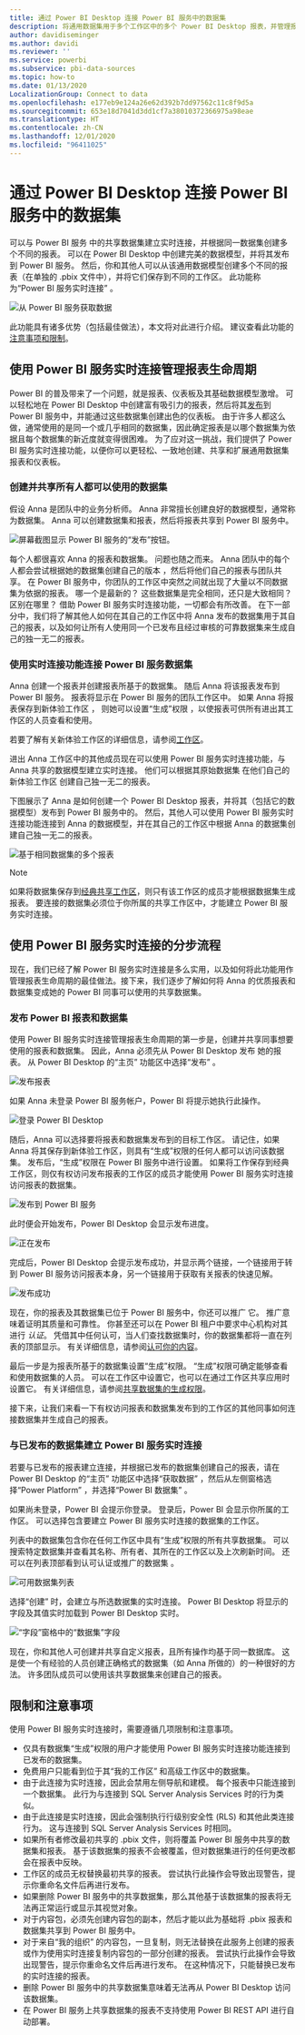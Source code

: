 ```yaml
---
title: 通过 Power BI Desktop 连接 Power BI 服务中的数据集
description: 将通用数据集用于多个工作区中的多个 Power BI Desktop 报表，并管理报表生命周期
author: davidiseminger
ms.author: davidi
ms.reviewer: ''
ms.service: powerbi
ms.subservice: pbi-data-sources
ms.topic: how-to
ms.date: 01/13/2020
LocalizationGroup: Connect to data
ms.openlocfilehash: e177eb9e124a26e62d392b7dd97562c11c8f9d5a
ms.sourcegitcommit: 653e18d7041d3dd1cf7a38010372366975a98eae
ms.translationtype: HT
ms.contentlocale: zh-CN
ms.lasthandoff: 12/01/2020
ms.locfileid: "96411025"
---
```

# <a name="connect-to-datasets-in-the-power-bi-service-from-power-bi-desktop"></a>通过 Power BI Desktop 连接 Power BI 服务中的数据集

可以与 Power BI 服务  中的共享数据集建立实时连接，并根据同一数据集创建多个不同的报表。 可以在 Power BI Desktop 中创建完美的数据模型，并将其发布到 Power BI 服务。 然后，你和其他人可以从该通用数据模型创建多个不同的报表（在单独的 .pbix  文件中），并将它们保存到不同的工作区。 此功能称为“Power BI 服务实时连接”  。

![从 Power BI 服务获取数据](media/desktop-report-lifecycle-datasets/report-lifecycle_01.png)

此功能具有诸多优势（包括最佳做法），本文将对此进行介绍。 建议查看此功能的[注意事项和限制](#limitations-and-considerations)。

## <a name="using-a-power-bi-service-live-connection-for-report-lifecycle-management"></a>使用 Power BI 服务实时连接管理报表生命周期

Power BI 的普及带来了一个问题，就是报表、仪表板及其基础数据模型激增。 可以轻松地在 Power BI Desktop 中创建富有吸引力的报表，然后将其[发布](../create-reports/desktop-upload-desktop-files.md)到 Power BI 服务中，并能通过这些数据集创建出色的仪表板。 由于许多人都这么做，通常使用的是同一个或几乎相同的数据集，因此确定报表是以哪个数据集为依据且每个数据集的新近度就变得很困难。 为了应对这一挑战，我们提供了 Power BI 服务实时连接功能，以便你可以更轻松、一致地创建、共享和扩展通用数据集报表和仪表板。

### <a name="create-a-dataset-everyone-can-use-then-share-it"></a>创建并共享所有人都可以使用的数据集

假设 Anna 是团队中的业务分析师。 Anna 非常擅长创建良好的数据模型，通常称为数据集。 Anna 可以创建数据集和报表，然后将报表共享到 Power BI 服务中。

![屏幕截图显示 Power BI 服务的“发布”按钮。](media/desktop-report-lifecycle-datasets/report-lifecycle_02a.png)

每个人都很喜欢 Anna 的报表和数据集。 问题也随之而来。 Anna 团队中的每个人都会尝试根据她的数据集创建自己的版本  ，然后将他们自己的报表与团队共享。 在 Power BI 服务中，你团队的工作区中突然之间就出现了大量以不同数据集为依据的报表。 哪一个是最新的？ 这些数据集是完全相同，还只是大致相同？ 区别在哪里？ 借助 Power BI 服务实时连接功能，一切都会有所改善。 在下一部分中，我们将了解其他人如何在其自己的工作区中将 Anna 发布的数据集用于其自己的报表，以及如何让所有人使用同一个已发布且经过审核的可靠数据集来生成自己的独一无二的报表。

### <a name="connect-to-a-power-bi-service-dataset-using-a-live-connection"></a>使用实时连接功能连接 Power BI 服务数据集

Anna 创建一个报表并创建报表所基于的数据集。 随后 Anna 将该报表发布到 Power BI 服务。 报表将显示在 Power BI 服务的团队工作区中。 如果 Anna 将报表保存到新体验工作区  ， 则她可以设置“生成”权限  ，以使报表可供所有进出其工作区的人员查看和使用。

若要了解有关新体验工作区的详细信息，请参阅[工作区](../collaborate-share/service-new-workspaces.md)。

进出 Anna 工作区中的其他成员现在可以使用 Power BI 服务实时连接功能，与 Anna 共享的数据模型建立实时连接。 他们可以根据其原始数据集  在他们自己的新体验工作区  创建自己独一无二的报表。

下图展示了 Anna 是如何创建一个 Power BI Desktop 报表，并将其（包括它的数据模型）发布到 Power BI 服务中的。 然后，其他人可以使用 Power BI 服务实时连接功能连接到 Anna 的数据模型，并在其自己的工作区中根据 Anna 的数据集创建自己独一无二的报表。

![基于相同数据集的多个报表](media/desktop-report-lifecycle-datasets/report-lifecycle_03.png)

> [!NOTE]
> 如果将数据集保存到[经典共享工作区](../collaborate-share/service-create-workspaces.md)，则只有该工作区的成员才能根据数据集生成报表。 要连接的数据集必须位于你所属的共享工作区中，才能建立 Power BI 服务实时连接。
> 
> 

## <a name="step-by-step-for-using-the-power-bi-service-live-connection"></a>使用 Power BI 服务实时连接的分步流程

现在，我们已经了解 Power BI 服务实时连接是多么实用，以及如何将此功能用作管理报表生命周期的最佳做法。接下来，我们逐步了解如何将 Anna 的优质报表和数据集变成她的 Power BI 同事可以使用的共享数据集。

### <a name="publish-a-power-bi-report-and-dataset"></a>发布 Power BI 报表和数据集

使用 Power BI 服务实时连接管理报表生命周期的第一步是，创建并共享同事想要使用的报表和数据集。 因此，Anna 必须先从 Power BI Desktop 发布  她的报表。 从 Power BI Desktop 的“主页”  功能区中选择“发布”  。

![发布报表](media/desktop-report-lifecycle-datasets/report-lifecycle_02a.png)

如果 Anna 未登录 Power BI 服务帐户，Power BI 将提示她执行此操作。

![登录 Power BI Desktop](media/desktop-report-lifecycle-datasets/report-lifecycle_04.png)

随后，Anna 可以选择要将报表和数据集发布到的目标工作区。 请记住，如果 Anna 将其保存到新体验工作区，则具有“生成”权限的任何人都可以访问该数据集。 发布后，“生成”权限在 Power BI 服务中进行设置。 如果将工作保存到经典工作区，则仅有权访问发布报表的工作区的成员才能使用 Power BI 服务实时连接访问报表的数据集。

![发布到 Power BI 服务](media/desktop-report-lifecycle-datasets/report-lifecycle_05.png)

此时便会开始发布，Power BI Desktop 会显示发布进度。

![正在发布](media/desktop-report-lifecycle-datasets/report-lifecycle_06.png)

完成后，Power BI Desktop 会提示发布成功，并显示两个链接，一个链接用于转到 Power BI 服务访问报表本身，另一个链接用于获取有关报表的快速见解。

![发布成功](media/desktop-report-lifecycle-datasets/report-lifecycle_07.png)

现在，你的报表及其数据集已位于 Power BI 服务中，你还可以推广  它。 推广意味着证明其质量和可靠性。 你甚至还可以在 Power BI 租户中要求中心机构对其进行 *认证*。 凭借其中任何认可，当人们查找数据集时，你的数据集都将一直在列表的顶部显示。 有关详细信息，请参阅[认可你的内容](../collaborate-share/service-endorse-content.md)。

最后一步是为报表所基于的数据集设置“生成”权限。 “生成”权限可确定能够查看和使用数据集的人员。 可以在工作区中设置它，也可以在通过工作区共享应用时设置它。 有关详细信息，请参阅[共享数据集的生成权限](service-datasets-build-permissions.md)。

接下来，让我们来看一下有权访问报表和数据集发布到的工作区的其他同事如何连接数据集并生成自己的报表。

### <a name="establish-a-power-bi-service-live-connection-to-the-published-dataset"></a>与已发布的数据集建立 Power BI 服务实时连接

若要与已发布的报表建立连接，并根据已发布的数据集创建自己的报表，请在 Power BI Desktop 的“主页”  功能区中选择“获取数据”  ，然后从左侧窗格选择“Power Platform”  ，并选择“Power BI 数据集”  。

如果尚未登录，Power BI 会提示你登录。 登录后，Power BI 会显示你所属的工作区。 可以选择包含要建立 Power BI 服务实时连接的数据集的工作区。

列表中的数据集包含你在任何工作区中具有“生成”权限的所有共享数据集。 可以搜索特定数据集并查看其名称、所有者、其所在的工作区以及上次刷新时间。 还可以在列表顶部看到认可认证或推广的数据集  。

![可用数据集列表](media/desktop-report-lifecycle-datasets/desktop-select-shared-dataset.png)

选择“创建”  时，会建立与所选数据集的实时连接。 Power BI Desktop 将显示的字段及其值实时加载到 Power BI Desktop 实时。

![“字段”窗格中的“数据集”字段](media/desktop-report-lifecycle-datasets/report-lifecycle_10.png)

现在，你和其他人可创建并共享自定义报表，且所有操作均基于同一数据库。 这是使一个有经验的人员创建正确格式的数据集（如 Anna 所做的）的一种很好的方法。 许多团队成员可以使用该共享数据集来创建自己的报表。

## <a name="limitations-and-considerations"></a>限制和注意事项

使用 Power BI 服务实时连接时，需要遵循几项限制和注意事项。

* 仅具有数据集“生成”权限的用户才能使用 Power BI 服务实时连接功能连接到已发布的数据集。
* 免费用户只能看到位于其“我的工作区”  和高级工作区中的数据集。
* 由于此连接为实时连接，因此会禁用左侧导航和建模。 每个报表中只能连接到一个数据集。 此行为与连接到 SQL Server Analysis Services  时的行为类似。
* 由于此连接是实时连接，因此会强制执行行级别安全性 (RLS) 和其他此类连接行为。 这与连接到 SQL Server Analysis Services 时相同。
* 如果所有者修改最初共享的 .pbix  文件，则将覆盖 Power BI 服务中共享的数据集和报表。 基于该数据集的报表不会被覆盖，但对数据集进行的任何更改都会在报表中反映。
* 工作区的成员无权替换最初共享的报表。 尝试执行此操作会导致出现警告，提示你重命名文件后再进行发布。
* 如果删除 Power BI 服务中的共享数据集，那么其他基于该数据集的报表将无法再正常运行或显示其视觉对象。
* 对于内容包，必须先创建内容包的副本，然后才能以此为基础将 .pbix  报表和数据集共享到 Power BI 服务中。
* 对于来自“我的组织”  的内容包，一旦复制，则无法替换在此服务上创建的报表或作为使用实时连接复制内容包的一部分创建的报表。 尝试执行此操作会导致出现警告，提示你重命名文件后再进行发布。 在这种情况下，只能替换已发布的实时连接的报表。
* 删除 Power BI 服务中的共享数据集意味着无法再从 Power BI Desktop 访问该数据集。
* 在 Power BI 服务上共享数据集的报表不支持使用 Power BI REST API 进行自动部署。
